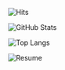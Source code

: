 ![Hits](https://hits.seeyoufarm.com/api/count/incr/badge.svg?url=https%3A%2F%2Fgithub.com%2Fsiyual-park%2Fhit-counter&count_bg=%2374AEE7&title_bg=%23555555&icon=&icon_color=%23E7E7E7&title=hits&edge_flat=false)
  
![GitHub Stats](https://github-readme-stats.vercel.app/api?username=siyual-park&theme=dark)
  
![Top Langs](https://github-readme-stats.vercel.app/api/top-langs/?username=siyual-park&theme=dark&layout=compact&langs_count=8)

![Resume](https://drive.google.com/file/d/1IdSx11QgE9aNaylvPnL4FDVOxJG0Z7jl/view?usp=sharing)
